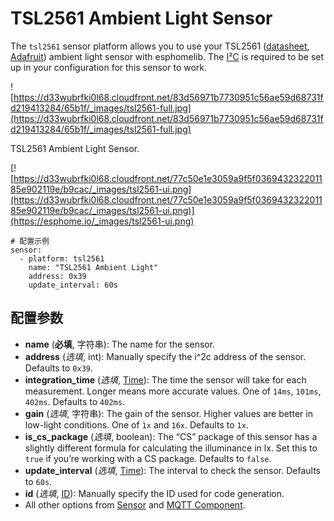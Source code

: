 # TSL2561 Ambient Light Sensor

The `tsl2561` sensor platform allows you to use your TSL2561 ([datasheet](https://cdn-shop.adafruit.com/datasheets/TSL2561.pdf), [Adafruit](https://www.adafruit.com/product/439)) ambient light sensor with esphomelib. The [I²C](https://esphome.io/components/i2c#i2c) is required to be set up in your configuration for this sensor to work.

![https://d33wubrfki0l68.cloudfront.net/83d56971b7730951c56ae59d68731fd219413284/65b1f/_images/tsl2561-full.jpg](https://d33wubrfki0l68.cloudfront.net/83d56971b7730951c56ae59d68731fd219413284/65b1f/_images/tsl2561-full.jpg)

TSL2561 Ambient Light Sensor.

[![https://d33wubrfki0l68.cloudfront.net/77c50e1e3059a9f5f036943232201185e902119e/b9cac/_images/tsl2561-ui.png](https://d33wubrfki0l68.cloudfront.net/77c50e1e3059a9f5f036943232201185e902119e/b9cac/_images/tsl2561-ui.png)](https://esphome.io/_images/tsl2561-ui.png)

```
# 配置示例
sensor:
  - platform: tsl2561
    name: "TSL2561 Ambient Light"
    address: 0x39
    update_interval: 60s
```

## **配置参数**

- **name** (**必填**, 字符串): The name for the sensor.
- **address** (*选填*, int): Manually specify the i^2c address of the sensor. Defaults to `0x39`.
- **integration_time** (*选填*, [Time](https://esphome.io/guides/configuration-types#config-time)): The time the sensor will take for each measurement. Longer means more accurate values. One of `14ms`, `101ms`, `402ms`. Defaults to `402ms`.
- **gain** (*选填*, 字符串): The gain of the sensor. Higher values are better in low-light conditions. One of `1x` and `16x`. Defaults to `1x`.
- **is_cs_package** (*选填*, boolean): The “CS” package of this sensor has a slightly different formula for calculating the illuminance in lx. Set this to `true` if you’re working with a CS package. Defaults to `false`.
- **update_interval** (*选填*, [Time](https://esphome.io/guides/configuration-types#config-time)): The interval to check the sensor. Defaults to `60s`.
- **id** (*选填*, [ID](esphome/guides/configuration-types#id)): Manually specify the ID used for code generation.
- All other options from [Sensor](https://esphome.io/components/sensor/#config-sensor) and [MQTT Component](https://esphome.io/components/mqtt#config-mqtt-component).